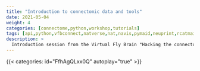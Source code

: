 ```yaml
---
title: "Introduction to connectomic data and tools"
date: 2021-05-04
weight: 4
categories: [connectome,python,workshop,tutorials]
tags: [api,python,vfbconnect,natverse,nat,navis,pymaid,neuprint,rcatmaid,r]
description: >
  Introduction session from the Virtual Fly Brain "Hacking the connectome" workshop that was run in collaboration with the Drosophila Connectomics Group based at the Dept of Zoology, University of Cambridge.
---
```


{{< categories: id="FfhAgQLxx0Q" autoplay="true" >}}
